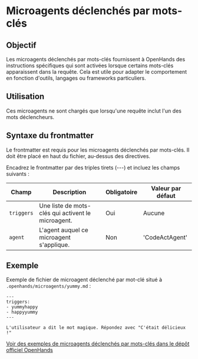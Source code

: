 # Microagents déclenchés par mots-clés

## Objectif

Les microagents déclenchés par mots-clés fournissent à OpenHands des instructions spécifiques qui sont activées lorsque certains mots-clés apparaissent dans la requête. Cela est utile pour adapter le comportement en fonction d'outils, langages ou frameworks particuliers.

## Utilisation

Ces microagents ne sont chargés que lorsqu'une requête inclut l'un des mots déclencheurs.

## Syntaxe du frontmatter

Le frontmatter est requis pour les microagents déclenchés par mots-clés. Il doit être placé en haut du fichier, au-dessus des directives.

Encadrez le frontmatter par des triples tirets (---) et incluez les champs suivants :

| Champ      | Description                                        | Obligatoire | Valeur par défaut |
|------------|----------------------------------------------------|-------------|-------------------|
| `triggers` | Une liste de mots-clés qui activent le microagent. | Oui         | Aucune            |
| `agent`    | L'agent auquel ce microagent s'applique.           | Non         | 'CodeActAgent'    |


## Exemple

Exemple de fichier de microagent déclenché par mot-clé situé à `.openhands/microagents/yummy.md` :
```
---
triggers:
- yummyhappy
- happyyummy
---

L'utilisateur a dit le mot magique. Répondez avec "C'était délicieux !"
```

[Voir des exemples de microagents déclenchés par mots-clés dans le dépôt officiel OpenHands](https://github.com/All-Hands-AI/OpenHands/tree/main/microagents)
